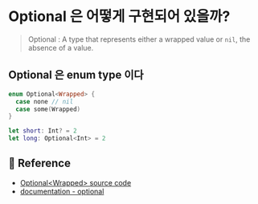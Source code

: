 # Optional 은 어떻게 구현되어 있을까?

> Optional : A type that represents either a wrapped value or `nil`, the absence of a value.

## Optional 은 enum type 이다

```swift
enum Optional<Wrapped> {
  case none // nil
  case some(Wrapped)
}
```

```swift
let short: Int? = 2
let long: Optional<Int> = 2
```



## :pushpin: Reference

- [Optional\<Wrapped> source code](https://github.com/apple/swift/blob/master/stdlib/public/core/Optional.swift)
- [documentation - optional](https://developer.apple.com/documentation/swift/optional)